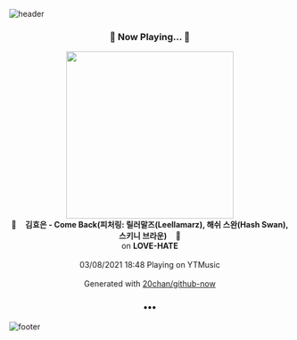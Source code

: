 ![header](https://capsule-render.vercel.app/api?type=wave&height=170&section=header&text=Hi.%20I'm%20SHIFT&fontColor=090707&fontAlignX=45&fontAlignY=65&fontSize=100)

<h3 align="center">🎵 Now Playing... 🎵</h3>
<p align="center">
  <a href="https://music.youtube.com/watch?v=6VQJViW_h30">
    <img width="300" src="https://lh3.googleusercontent.com/wSaCVGFPFZoiOU2zWu-9epNWqFlsMlMbL9qGWNOVqAFR61Ol8U-2Igw00GFKyjSCCCHhb2anT9vPp98">
  </a>
  <br>
  🎵&nbsp&nbsp&nbsp <b>김효은 - Come Back(피처링: 릴러말즈(Leellamarz), 해쉬 스완(Hash Swan), 스키니 브라운)</b> &nbsp&nbsp&nbsp🎵
  <br>
  on <b>LOVE-HATE</b>
  
  <br />
  <br />
  03/08/2021 18:48 Playing on YTMusic
  <br />
  <br />
  Generated with <a href="https://github.com/20chan/github-now">20chan/github-now</a>
</p>

<h3 align="center">•••</h3>

![footer](https://capsule-render.vercel.app/api?type=wave&height=150&section=footer)
